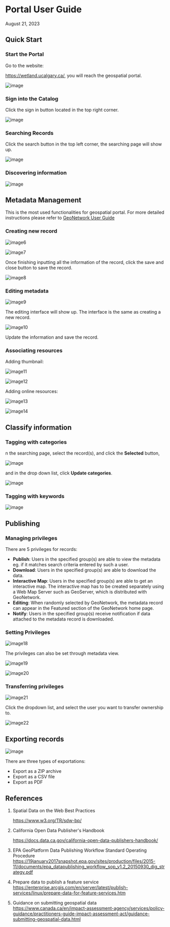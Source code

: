 # Portal User Guide

August 21, 2023

## Quick Start

### Start the Portal

Go to the website:

<https://wetland.ucalgary.ca/>, you will reach the geospatial portal.

![image](media/image1.png)

### Sign into the Catalog

Click the sign in button located in the top right corner.

![image](media/image2.png)

### Searching Records

Click the search button in the top left corner, the searching page will show up.

![image](media/image3.png)

### Discovering information

![image](media/image4.png)

## Metadata Management

This is the most used functionalities for geospatial portal. For more detailed instructions please refer to [GeoNetwork User Guide](https://geonetwork-opensource.org/manuals/trunk/en/user-guide/index.html)

### Creating new record

![image6](media/image6.png)

![image7](media/image7.png)

Once finishing inputting all the information of the record, click the
save and close button to save the record.

![image8](media/image8.png)

### Editing metadata

![image9](media/image9.png)

The editing interface will show up. The interface is the same as creating a new record.

![image10](media/image10.png)

Update the information and save the record.

### Associating resources

Adding thumbnail:

![image11](media/image11.png)

![image12](media/image12.png)

Adding online resources:

![image13](media/image13.png)

![image14](media/image14.png)

## Classify information

### Tagging with categories

n the searching page, select the record(s), and click the **Selected** button,

![image](media/image15.png)

and in the drop down list, click **Update categories**.

![image](media/image16.png)

### Tagging with keywords

![image](media/image17.png)

## Publishing

### Managing privileges

There are 5 privileges for records:

- **Publish**: Users in the specified group(s) are able to view the metadata eg. if it matches search criteria entered by such a user.
- **Download**: Users in the specified group(s) are able to download the data.
- **Interactive Map**: Users in the specified group(s) are able to get an interactive map. The interactive map has to be created separately using a Web Map Server such as GeoServer, which is distributed with GeoNetwork.
- **Editing**: When randomly selected by GeoNetwork, the metadata record can appear in the Featured section of the GeoNetwork home page.
- **Notify**: Users in the specified group(s) receive notification if data attached to the metadata record is downloaded.

### Setting Privileges

![image18](media/image18.png)

The privileges can also be set through metadata view.

![image19](media/image19.png)

![image20](media/image20.png)

### Transferring privileges

![image21](media/image21.png)

Click the dropdown list, and select the user you want to transfer
ownership to.

![image22](media/image22.png)

## Exporting records

![image](media/image23.png)

There are three types of exportations:

- Export as a ZIP archive
- Export as a CSV file
- Export as PDF

## References

1. Spatial Data on the Web Best Practices

    <https://www.w3.org/TR/sdw-bp/>

2. California Open Data Publisher's Handbook

   <https://docs.data.ca.gov/california-open-data-publishers-handbook/>

3. EPA GeoPlatform Data Publishing Workflow Standard Operating Procedure
    <https://19january2017snapshot.epa.gov/sites/production/files/2015-11/documents/epa_datapublishing_workflow_sop_v1.2_20150930_dig_strategy.pdf>

4. Prepare data to publish a feature service
    <https://enterprise.arcgis.com/en/server/latest/publish-services/linux/prepare-data-for-feature-services.htm>

5. Guidance on submitting geospatial data
    <https://www.canada.ca/en/impact-assessment-agency/services/policy-guidance/practitioners-guide-impact-assessment-act/guidance-submitting-geospatial-data.html>